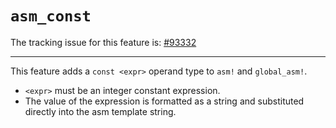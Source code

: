 # `asm_const`

The tracking issue for this feature is: [#93332]

[#93332]: https://github.com/rust-lang/rust/issues/93332

------------------------

This feature adds a `const <expr>` operand type to `asm!` and `global_asm!`.
- `<expr>` must be an integer constant expression.
- The value of the expression is formatted as a string and substituted directly into the asm template string.

